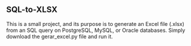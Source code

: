 ## SQL-to-XLSX
This is a small project, and its purpose is to generate an Excel file (.xlsx) from an SQL query on PostgreSQL, MySQL, or Oracle databases. Simply download the gerar_excel.py file and run it.
